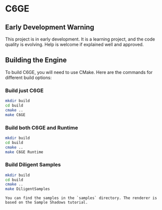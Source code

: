 # C6GE

## Early Development Warning
This project is in early development. It is a learning project, and the code quality is evolving. Help is welcome if explained well and approved.

## Building the Engine
To build C6GE, you will need to use CMake. Here are the commands for different build options:

### Build just C6GE
```bash
mkdir build
cd build
cmake ..
make C6GE
```

### Build both C6GE and Runtime
```bash
mkdir build
cd build
cmake ..
make C6GE Runtime
```

### Build Diligent Samples
```bash
mkdir build
cd build
cmake ..
make DiligentSamples
```
```
You can find the samples in the `samples` directory. The renderer is based on the Sample Shadows tutorial.